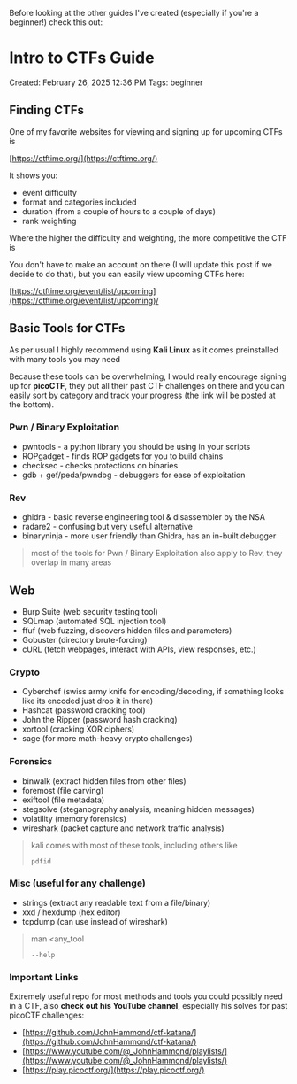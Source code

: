 Before looking at the other guides I've created (especially if you're a beginner!) check this out:

# Intro to CTFs Guide

Created: February 26, 2025 12:36 PM
Tags: beginner

## Finding CTFs

One of my favorite websites for viewing and signing up for upcoming CTFs is

[https://ctftime.org/](https://ctftime.org/)

It shows you:

- event difficulty
- format and categories included
- duration (from a couple of hours to a couple of days)
- rank weighting

Where the higher the difficulty and weighting, the more competitive the CTF is

You don't have to make an account on there (I will update this post if we decide to do that), but you can easily view upcoming CTFs here:

[https://ctftime.org/event/list/upcoming](https://ctftime.org/event/list/upcoming)/

## Basic Tools for CTFs

As per usual I highly recommend using **Kali Linux** as it comes preinstalled with many tools you may need

Because these tools can be overwhelming, I would really encourage signing up for **picoCTF**, they put all their past CTF challenges on there and you can easily sort by category and track your progress (the link will be posted at the bottom).

### **Pwn / Binary Exploitation**

- pwntools - a python library you should be using in your scripts
- ROPgadget - finds ROP gadgets for you to build chains
- checksec - checks protections on binaries
- gdb + gef/peda/pwndbg - debuggers for ease of exploitation

### **Rev**

- ghidra - basic reverse engineering tool & disassembler by the NSA
- radare2 - confusing but very useful alternative
- binaryninja - more user friendly than Ghidra, has an in-built debugger

> most of the tools for Pwn / Binary Exploitation also apply to Rev, they overlap in many areas
> 

## **Web**

- Burp Suite (web security testing tool)
- SQLmap (automated SQL injection tool)
- ffuf (web fuzzing, discovers hidden files and parameters)
- Gobuster (directory brute-forcing)
- cURL (fetch webpages, interact with APIs, view responses, etc.)

### **Crypto**

- Cyberchef (swiss army knife for encoding/decoding, if something looks like its encoded just drop it in there)
- Hashcat (password cracking tool)
- John the Ripper (password hash cracking)
- xortool (cracking XOR ciphers)
- sage (for more math-heavy crypto challenges)

### **Forensics**

- binwalk (extract hidden files from other files)
- foremost (file carving)
- exiftool (file metadata)
- stegsolve (steganography analysis, meaning hidden messages)
- volatility (memory forensics)
- wireshark (packet capture and network traffic analysis)

> kali comes with most of these tools, including others like
> 
> 
> ```
> pdfid
> 
> ```
> 

### **Misc (useful for any challenge)**

- strings (extract any readable text from a file/binary)
- xxd / hexdump (hex editor)
- tcpdump (can use instead of wireshark)

> man <any_tool
> 
> 
> ```
> --help
> 
> ```
> 

### **Important Links**

Extremely useful repo for most methods and tools you could possibly need in a CTF, also **check out his YouTube channel**, especially his solves for past picoCTF challenges:

- [https://github.com/JohnHammond/ctf-katana/](https://github.com/JohnHammond/ctf-katana/)
- [https://www.youtube.com/@_JohnHammond/playlists/](https://www.youtube.com/@_JohnHammond/playlists/)
- [https://play.picoctf.org/](https://play.picoctf.org/)
